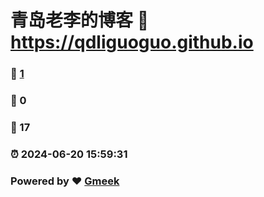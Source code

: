# 青岛老李的博客 :link: https://qdliguoguo.github.io 
### :page_facing_up: [1](https://qdliguoguo.github.io/tag.html) 
### :speech_balloon: 0 
### :hibiscus: 17 
### :alarm_clock: 2024-06-20 15:59:31 
### Powered by :heart: [Gmeek](https://github.com/Meekdai/Gmeek)
